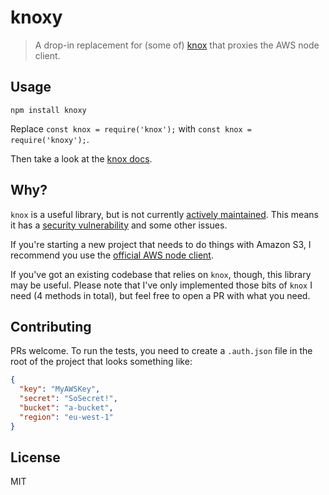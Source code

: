 # knoxy

> A drop-in replacement for (some of) [knox](https://github.com/Automattic/knox) that proxies the AWS node client.

## Usage

`npm install knoxy`

Replace `const knox = require('knox');` with `const knox = require('knoxy');`.

Then take a look at the [knox docs](https://github.com/Automattic/knox).

## Why?

`knox` is a useful library, but is not currently [actively maintained](https://github.com/Automattic/knox/issues/308). This means it has a [security vulnerability](https://github.com/Automattic/knox/pull/321) and some other issues.

If you're starting a new project that needs to do things with Amazon S3, I recommend you use the [official AWS node client](https://www.npmjs.com/package/aws-sdk).

If you've got an existing codebase that relies on `knox`, though, this library may be useful. Please note that I've only implemented those bits of `knox` I need (4 methods in total), but feel free to open a PR with what you need.

## Contributing

PRs welcome. To run the tests, you need to create a `.auth.json` file in the root of the project that looks something like:

```json
{
  "key": "MyAWSKey",
  "secret": "SoSecret!",
  "bucket": "a-bucket",
  "region": "eu-west-1"
}
```

## License

MIT
